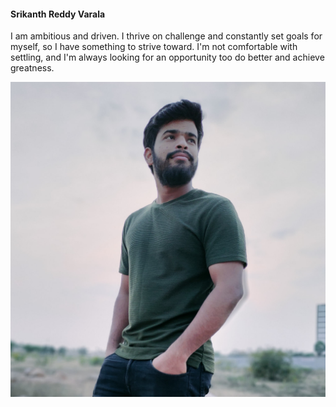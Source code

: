 #### Srikanth Reddy Varala
I am ambitious and driven. I thrive on challenge and constantly set goals for myself, so I have something to strive toward. I'm not comfortable with settling, and I'm always looking for an opportunity too do better and achieve greatness.

![MyImage](20641.jpeg)